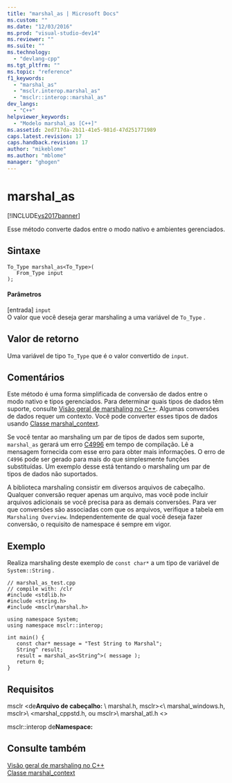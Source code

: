 ```yaml
---
title: "marshal_as | Microsoft Docs"
ms.custom: ""
ms.date: "12/03/2016"
ms.prod: "visual-studio-dev14"
ms.reviewer: ""
ms.suite: ""
ms.technology: 
  - "devlang-cpp"
ms.tgt_pltfrm: ""
ms.topic: "reference"
f1_keywords: 
  - "marshal_as"
  - "msclr.interop.marshal_as"
  - "msclr::interop::marshal_as"
dev_langs: 
  - "C++"
helpviewer_keywords: 
  - "Modelo marshal_as [C++]"
ms.assetid: 2ed717da-2b11-41e5-981d-47d251771989
caps.latest.revision: 17
caps.handback.revision: 17
author: "mikeblome"
ms.author: "mblome"
manager: "ghogen"
---
```

# marshal_as
[!INCLUDE[vs2017banner](../assembler/inline/includes/vs2017banner.md)]

Esse método converte dados entre o modo nativo e ambientes gerenciados.  
  
## Sintaxe  
  
```  
To_Type marshal_as<To_Type>(  
   From_Type input   
);  
```  
  
#### Parâmetros  
 \[entrada\] `input`  
 O valor que você deseja gerar marshaling a uma variável de `To_Type` .  
  
## Valor de retorno  
 Uma variável de tipo `To_Type` que é o valor convertido de `input`.  
  
## Comentários  
 Este método é uma forma simplificada de conversão de dados entre o modo nativo e tipos gerenciados.  Para determinar quais tipos de dados têm suporte, consulte [Visão geral de marshaling no C\+\+](../dotnet/overview-of-marshaling-in-cpp.md).  Algumas conversões de dados requer um contexto.  Você pode converter esses tipos de dados usando [Classe marshal\_context](../dotnet/marshal-context-class.md).  
  
 Se você tentar ao marshaling um par de tipos de dados sem suporte, `marshal_as` gerará um erro [C4996](../error-messages/compiler-warnings/compiler-warning-level-3-c4996.md) em tempo de compilação.  Lê a mensagem fornecida com esse erro para obter mais informações.  O erro de `C4996` pode ser gerado para mais do que simplesmente funções substituídas.  Um exemplo desse está tentando o marshaling um par de tipos de dados não suportados.  
  
 A biblioteca marshaling consistir em diversos arquivos de cabeçalho.  Qualquer conversão requer apenas um arquivo, mas você pode incluir arquivos adicionais se você precisa para as demais conversões.  Para ver que conversões são associadas com que os arquivos, verifique a tabela em `Marshaling Overview`.  Independentemente de qual você deseja fazer conversão, o requisito de namespace é sempre em vigor.  
  
## Exemplo  
 Realiza marshaling deste exemplo de `const char*` a um tipo de variável de `System::String` .  
  
```  
// marshal_as_test.cpp  
// compile with: /clr  
#include <stdlib.h>  
#include <string.h>  
#include <msclr\marshal.h>  
  
using namespace System;  
using namespace msclr::interop;  
  
int main() {  
   const char* message = "Test String to Marshal";  
   String^ result;  
   result = marshal_as<String^>( message );  
   return 0;  
}  
```  
  
## Requisitos  
 msclr \<de**Arquivo de cabeçalho:** \\ marshal.h, msclr\>\<\\ marshal\_windows.h, msclr\>\\ \<marshal\_cppstd.h, ou msclr\>\\ marshal\_atl.h \<\>  
  
 msclr::interop de**Namespace:**  
  
## Consulte também  
 [Visão geral de marshaling no C\+\+](../dotnet/overview-of-marshaling-in-cpp.md)   
 [Classe marshal\_context](../dotnet/marshal-context-class.md)